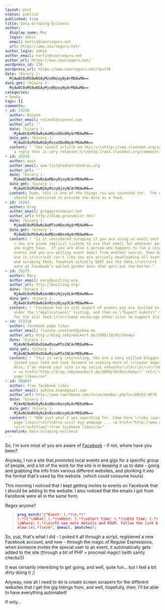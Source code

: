 ```yaml
---
layout: post
status: publish
published: true
title: Data-Scraping Evilness
author:
  display_name: Mez
  login: admin
  email: martin@sourceguru.net
  url: https://www.sourceguru.net/
author_login: admin
author_email: martin@sourceguru.net
author_url: https://www.sourceguru.net/
wordpress_id: 170
wordpress_url: https://www.sourceguru.net/?p=170
date: !binary |-
  MjAwOC0xMS0wNSAyMzo0NzoyNyArMDAwMA==
date_gmt: !binary |-
  MjAwOC0xMS0wNSAyMjo0NzoyNyArMDAwMA==
categories:
- Geeky
tags: []
comments:
- id: 29238
  author: Roland
  author_email: rolandl@cavenet.com
  author_url: ''
  date: !binary |-
    MjAwOC0xMS0wNiAwMDoxODo0NyArMDAwMA==
  date_gmt: !binary |-
    MjAwOC0xMS0wNSAyMzoxODo0NyArMDAwMA==
  content: ! "See recent article on this:\r\nhttp://ask.slashdot.org/article.pl?sid=08/10/27/1245219\r\nand
    a reply that is very relevant:\r\nhttp://ask.slashdot.org/comments.pl?sid=1008923&amp;cid=25527129"
- id: 29239
  author: woot
  author_email: ewm-list@redtetrahedron.org
  author_url: ''
  date: !binary |-
    MjAwOC0xMS0wNiAwMDoyNjoyNCArMDAwMA==
  date_gmt: !binary |-
    MjAwOC0xMS0wNSAyMzoyNjoyNCArMDAwMA==
  content: Dude, this is one of the things rss was invented for.  The different website
    should be convinced to provide the data as a feed.
- id: 29243
  author: Greg
  author_email: greg@grossmeier.net
  author_url: http://blog.grossmeier.net/
  date: !binary |-
    MjAwOC0xMS0wNiAwMToxNDozNyArMDAwMA==
  date_gmt: !binary |-
    MjAwOC0xMS0wNiAwMDoxNDozNyArMDAwMA==
  content: ! "Is it considered scraping if you are using an email sent to yourself?
    \ You are given implicit license to use that email for whatever personal purposes
    you might have.  If you are also a person who happens to run a site that displays
    events and you are getting event email from another source, then by all means
    use it.\r\n\r\nIt isn't like you are actively downloading all event pages on Facebook
    and scraping them; facebook actually SENT you the data.\r\n\r\n+1 from me!\r\n\r\nThe
    more of Facebook's walled garden data that gets out the better."
- id: 29275
  author: Mary
  author_email: mary@puzzling.org
  author_url: http://puzzling.org/
  date: !binary |-
    MjAwOC0xMS0wNiAxNDozNjoyOCArMDAwMA==
  date_gmt: !binary |-
    MjAwOC0xMS0wNiAxMzozNjoyOCArMDAwMA==
  content: ! "Facebook has an iCal export of events you are invited to. Click on \"Events\"
    under the \"Applications\" listing, and then on \"Export events\" to get the URL
    for the iCal feed.\r\n\r\nAnd encourage other sites to support iCal..."
- id: 572318
  author: facebook page likes
  author_email: florene.constant@yahoo.de
  author_url: http://blog.robinmackert.de/2009/10/03/chemo/
  date: !binary |-
    MjAxNC0wNS0xOSAwMzowMTo1NCArMDEwMA==
  date_gmt: !binary |-
    MjAxNC0wNS0xOSAwMjowMTo1NCArMDEwMA==
  content: ! "This is very interesting, You are a very skilled blogger.\r\nI have
    joimed your feed and look forward to seeking more of \r\nyour magnificentt post.
    Also, I've shared your site in my social networks!\r\n\r\n\r\n\r\nHere is my blog
    - <a href=\"http://blog.robinmackert.de/2009/10/03/chemo/\" rel=\"nofollow\">facebook
    page likes</a>"
- id: 584887
  author: free facebook likes
  author_email: yukiko.doan@gmail.com
  author_url: http://www.rawrdenim.com/forum/member.php?u=180243-HP70
  date: !binary |-
    MjAxNC0wNS0yNiAxODoxNzoyNiArMDEwMA==
  date_gmt: !binary |-
    MjAxNC0wNS0yNiAxNzoxNzoyNiArMDEwMA==
  content: ! "WOW just what I was searching for. Came here \r\nby searching for facebook
    page likes\r\n\r\nAlso visit myy webpage ... <a href=\"http://www.rawrdenim.com/forum/member.php?u=180243-HP70\"
    rel=\"nofollow\">free facebook likes</a>"
permalink: data-scraping-evilness
---
```

<p>So, I'm sure most of you are aware of <a href="http://www.facebook.com/">Facebook</a> - if not, where have you been?</p>
<p>Anyway, I run a site that promotes local events and gigs for a specific group of people, and a lot of the work for the site is in keeping it up to date - going and grabbing the info from various different websites, and plonking it into the format that's used by the website. (which could consume hours)</p>
<p>This morning I noticed that I kept getting invites to events on Facebook that I should be adding to the website. I also noticed that the emails I got from Facebook were all in the same form.</p>
<p>Regex anyone?</p>
<blockquote><p><code><span style="color: #000000;"><span style="color: #0000bb;">preg_match</span><span style="color: #007700;">(</span><span style="color: #dd0000;">"/^Event: (.*)\n.*\"(.*)\"\nWhat: (.*)\nHost: (.*)\nStart Time: (.*)\nEnd Time: (.*)\nWhere: (.*)\n\nTo see more details and RSVP, follow the link below:\n(.*)\n/m"</span><span style="color: #007700;">, </span><span style="color: #0000bb;">$email</span><span style="color: #007700;">, </span><span style="color: #0000bb;">$matches</span><span style="color: #007700;">);</span></span></code></p></blockquote>
<p>So, yup, that's what I did - I poked it all through a script, registered a new Facebook account, and now - through the magic of Regular Expressions, when someone invites the special user to an event, it automatically gets added to the site (through a bit of PHP + procmail magic! (with sanity checks!))</p>
<p>It was certainly interesting to get going, and well, quite fun... but I feel a bit dirty doing it ;)</p>
<p>Anyway, now all I need to do is create screen scrapers for the different websites that I get the gig listings from, and well, hopefully, then, I'll be able to have everything automated!</p>
<p>If only...</p>
